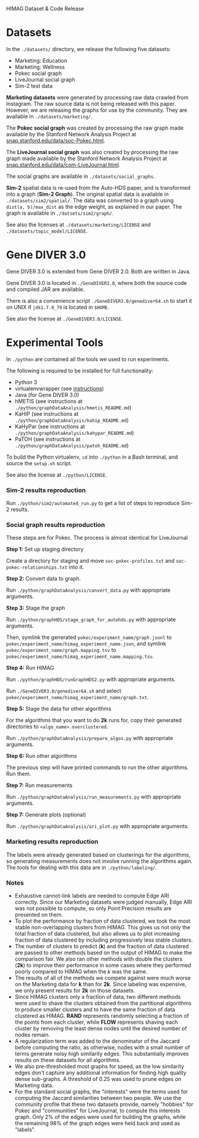 HIMAG Dataset & Code Release

Datasets
========

In the `./datasets/` directory, we release the following five datasets:
* Marketing: Education
* Marketing: Wellness
* Pokec social graph
* LiveJournal social graph
* Sim-2 test data

**Marketing datasets** were generated by processing raw data crawled from
Instagram. The raw source data is not being released with this paper. However,
we are releasing the graphs for use by the community. They are available in
`./datasets/marketing/`.

The **Pokec social graph** was created by processing the raw graph made
available by the Stanford Network Analysis Project at
[snap.stanford.edu/data/soc-Pokec.html](https://snap.stanford.edu/data/soc-Pokec.html).

The **LiveJournal social graph** was also created by processing the raw graph
made available by the Stanford Network Analysis Project at
[snap.stanford.edu/data/com-LiveJournal.html](https://snap.stanford.edu/data/com-LiveJournal.html).

The social graphs are available in `./datasets/social_graphs`.

**Sim-2** spatial data is re-used from the Auto-HDS paper, and is transformed
into a graph (**Sim-2 Graph**). The original spatial data is available in
`./datasets/sim2/spatial/`. The data was converted to a graph using
`dist(a, b)/max_dist` as the edge weight, as explained in our paper. The graph
is available in `./datsets/sim2/graph/`.

See also the licenses at `./datasets/marketing/LICENSE` and
`./datasets/topic_model/LICENSE`.


Gene DIVER 3.0
==============

Gene DIVER 3.0 is extended from Gene DIVER 2.0. Both are written in Java.

Gene DIVER 3.0 is located in `./GeneDIVER3.0`, where both the source code and
compiled JAR are available.

There is also a convenience script `./GeneDIVER3.0/genediver64.sh` to start it
on UNIX if `jdk1.7.0_79` is located in `$HOME`.

See also the license at `./GeneDIVER3.0/LICENSE`.


Experimental Tools
==================

In `./python` are contained all the tools we used to run experiments.

The following is required to be installed for full functionality:
* Python 3
* virtualenvwrapper (see [instructions](https://virtualenvwrapper.readthedocs.io/en/latest/install.html#basic-installation))
* Java (for Gene DIVER 3.0)
* hMETIS (see instructions at `./python/graphDataAnalysis/hmetis_README.md`)
* KaHIP (see instructions at `./python/graphDataAnalysis/kahip_README.md`)
* KaHyPar (see instructions at `./python/graphDataAnalysis/kahypar_README.md`)
* PaTOH (see instructions at `./python/graphDataAnalysis/patoh_README.md`)

To build the Python virtualenv, `cd` into `./python` in a Bash terminal, and
source the `setup.sh` script.

See also the license at `./python/LICENSE`.


### Sim-2 results reproduction

Run `./python/sim2/automated_run.py` to get a list of steps to reproduce Sim-2
results.


### Social graph results reproduction

These steps are for Pokec. The process is almost identical for LiveJournal

**Step 1:** Set up staging directory

Create a directory for staging and move `soc-pokec-profiles.txt` and
`soc-pokec-relationships.txt` into it.

**Step 2:** Convert data to graph.

Run `./python/graphDataAnalysis/convert_data.py` with appropriate arguments.

**Step 3:** Stage the graph

Run `./python/graphHDS/stage_graph_for_autohds.py` with appropriate arguments.

Then, symlink the generated `pokec/experiment_name/graph.jsonl` to
`pokec/experiment_name/himag_experiment_name.json`, and symlink
`pokec/experiment_name/graph.mapping.tsv` to
`pokec/experiment_name/himag_experiment_name.mapping.tsv`.

**Step 4:** Run HIMAG

Run `./python/graphHDS/runGraphHDS2.py` with appropriate arguments.

Run `./GeneDIVER3.0/genediver64.sh` and select
`pokec/experiment_name/himag_experiment_name/graph.txt`.

**Step 5:** Stage the data for other algorithms

For the algorithms that you want to do **2k** runs for, copy their generated
directories to `<algo_name>.overclustered`.

Run `./python/graphDataAnalysis/prepare_algos.py` with appropriate arguments.

**Step 6:** Run other algorithms

The previous step will have printed commands to run the other algorithms. Run
them.

**Step 7:** Run measurements

Run `./python/graphDataAnalysis/run_measurements.py` with appropriate
arguments.

**Step 7:** Generate plots (optional)

Run `./python/graphDataAnalysis/ari_plot.py` with appropriate arguments.

### Marketing results reproduction

The labels were already generated based on clusterings for the algorithms, so
generating measurements does not involve running the algorithms again. The
tools for dealing with this data are in `./python/labeling/`.

### Notes

* Exhaustive cannot-link labels are needed to compute Edge ARI correctly. Since our Marketing datasets were judged manually, Edge ARI was not possible to compute, so only Point Precision results are presented on them.
* To plot the performance by fraction of data clustered, we took the most stable non-overlapping clusters from HIMAG. This gives us not only the total fraction of data clustered, but also allows us to plot increasing fraction of data clustered by including progressively less stable clusters.
* The number of clusters to predict (**k**) and the fraction of data clustered are passed to other methods based on the output of HIMAG to make the comparison fair. We also ran other methods with double the clusters (**2k**) to improve their performance in some cases where they performed poorly compared to HIMAG when the *k* was the same.
* The results of all of the methods we compete against were much worse on the Marketing data for **k** than for **2k**. Since labeling was expensive, we only present results for **2k** on those datasets.
* Since HIMAG clusters only a fraction of data, two different methods were used to shave the clusters obtained from the partitional algorithms to produce smaller clusters and to have the same fraction of data clustered as HIMAG. **RAND** represents randomly selecting a fraction of the points from each cluster, while **FLOW** represents shaving each cluster by removing the least dense nodes until the desired number of nodes remain.
* A regularization term was added to the denominator of the Jaccard before computing the ratio, as otherwise, nodes with a small number of terms generate noisy high similarity edges. This substantially improves results on these datasets for all algorithms.
* We also pre-thresholded most graphs for speed, as the low similarity edges don't capture any additional information for finding high quality dense sub-graphs. A threshold of 0.25 was used to prune edges on Marketing data.
* For the standard social graphs, the "interests" were the terms used for computing the Jaccard similarities between two people.  We use the community profile that these two datasets provide, namely "hobbies" for Pokec and "communities" for LiveJournal, to compute this interests graph. Only 2% of the edges were used for building the graphs, while the remaining 98% of the graph edges were held back and used as "labels".
